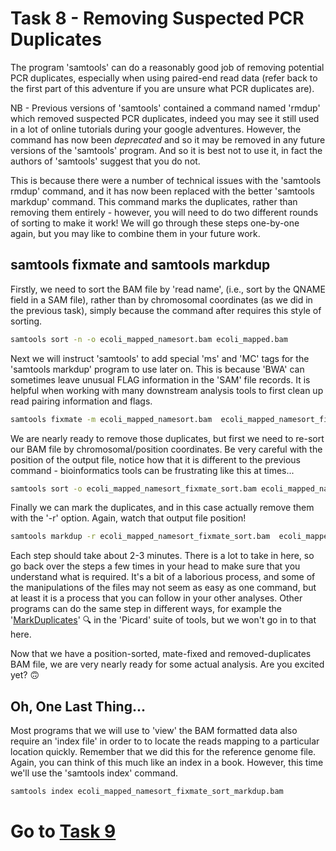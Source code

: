 # Task 8 - Removing Suspected PCR Duplicates
The program 'samtools' can do a reasonably good job of removing potential PCR duplicates, especially when using paired-end read data (refer back to the first part of this adventure if you are unsure what PCR duplicates are).

NB - Previous versions of 'samtools' contained a command named 'rmdup' which removed suspected PCR duplicates, indeed you may see it still used in a lot of online tutorials during your google adventures. However, the command has now been *deprecated* and so it may be removed in any future versions of the 'samtools' program. And so it is best not to use it, in fact the authors of 'samtools' suggest that you do not.

This is because there were a number of technical issues with the 'samtools rmdup' command, and it has now been replaced with the better 'samtools markdup' command. This command marks the duplicates, rather than removing them entirely - however, you will need to do two different rounds of sorting to make it work! We will go through these steps one-by-one again, but you may like to combine them in your future work.

## samtools fixmate and samtools markdup
Firstly, we need to sort the BAM file by 'read name', (i.e., sort by the QNAME field in a SAM file), rather than by chromosomal coordinates (as we did in the previous task), simply because the command after requires this style of sorting.
```bash
samtools sort -n -o ecoli_mapped_namesort.bam ecoli_mapped.bam
```

Next we will instruct 'samtools' to add special 'ms' and 'MC' tags for the 'samtools markdup' program to use later on. This is because 'BWA' can sometimes leave unusual FLAG information in the 'SAM' file records. It is helpful when working with many downstream analysis tools to first clean up read pairing information and flags.
```bash
samtools fixmate -m ecoli_mapped_namesort.bam  ecoli_mapped_namesort_fixmate.bam
```

We are nearly ready to remove those duplicates, but first we need to re-sort our BAM file by chromosomal/position coordinates. Be very careful with the position of the output file, notice how that it is different to the previous command - bioinformatics tools can be frustrating like this at times...
```bash
samtools sort -o ecoli_mapped_namesort_fixmate_sort.bam ecoli_mapped_namesort_fixmate.bam
```

Finally we can mark the duplicates, and in this case actually remove them with the '-r' option. Again, watch that output file position!
```bash
samtools markdup -r ecoli_mapped_namesort_fixmate_sort.bam  ecoli_mapped_namesort_fixmate_sort_markdup.bam 
```

Each step should take about 2-3 minutes. There is a lot to take in here, so go back over the steps a few times in your head to make sure that you understand what is required. It's a bit of a laborious process, and some of the manipulations of the files may not seem as easy as one command, but at least it is a process that you can follow in your other analyses. Other programs can do the same step in different ways, for example the  '[MarkDuplicates](https://broadinstitute.github.io/picard/command-line-overview.html#MarkDuplicates)' :mag: in the 'Picard' suite of tools, but we won't go in to that here.

Now that we have a position-sorted, mate-fixed and removed-duplicates BAM file, we are very nearly ready for some actual analysis. Are you excited yet? :upside_down_face:

## Oh, One Last Thing...
Most programs that we will use to 'view' the BAM formatted data also require an 'index file' in order to to locate the reads mapping to a particular location quickly. Remember that we did this for the reference genome file. Again, you can think of this much like an index in a book. However, this time we'll use the 'samtools index' command.
```bash
samtools index ecoli_mapped_namesort_fixmate_sort_markdup.bam
```

# Go to [Task 9](https://github.com/guyleonard/genomics_adventure/blob/release/chapter_2/task_9.md)
